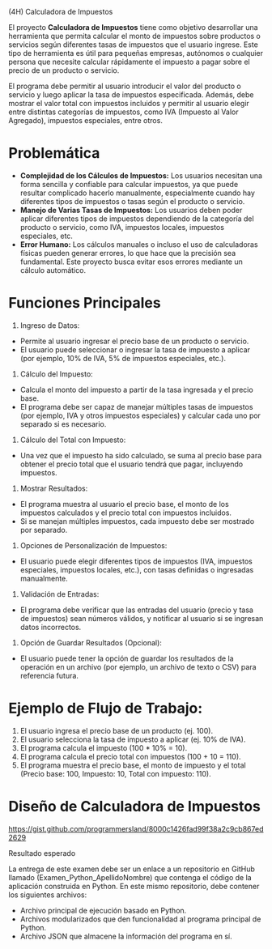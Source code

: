 (4H) Calculadora de Impuestos

El proyecto **Calculadora de Impuestos** tiene como objetivo desarrollar una herramienta que permita calcular el monto de impuestos sobre productos o servicios según diferentes tasas de impuestos que el usuario ingrese. Este tipo de herramienta es útil para pequeñas empresas, autónomos o cualquier persona que necesite calcular rápidamente el impuesto a pagar sobre el precio de un producto o servicio.

El programa debe permitir al usuario introducir el valor del producto o servicio y luego aplicar la tasa de impuestos especificada. Además, debe mostrar el valor total con impuestos incluidos y permitir al usuario elegir entre distintas categorías de impuestos, como IVA (Impuesto al Valor Agregado), impuestos especiales, entre otros.





# **Problemática**

- **Complejidad de los Cálculos de Impuestos:** Los usuarios necesitan una forma sencilla y confiable para calcular impuestos, ya que puede resultar complicado hacerlo manualmente, especialmente cuando hay diferentes tipos de impuestos o tasas según el producto o servicio.
- **Manejo de Varias Tasas de Impuestos:** Los usuarios deben poder aplicar diferentes tipos de impuestos dependiendo de la categoría del producto o servicio, como IVA, impuestos locales, impuestos especiales, etc.
- **Error Humano:** Los cálculos manuales o incluso el uso de calculadoras físicas pueden generar errores, lo que hace que la precisión sea fundamental. Este proyecto busca evitar esos errores mediante un cálculo automático.



# Funciones Principales

1. Ingreso de Datos:

- Permite al usuario ingresar el precio base de un producto o servicio.
- El usuario puede seleccionar o ingresar la tasa de impuesto a aplicar (por ejemplo, 10% de IVA, 5% de impuestos especiales, etc.).

1. Cálculo del Impuesto:

- Calcula el monto del impuesto a partir de la tasa ingresada y el precio base.
- El programa debe ser capaz de manejar múltiples tasas de impuestos (por ejemplo, IVA y otros impuestos especiales) y calcular cada uno por separado si es necesario.

1. Cálculo del Total con Impuesto:

- Una vez que el impuesto ha sido calculado, se suma al precio base para obtener el precio total que el usuario tendrá que pagar, incluyendo impuestos.

1. Mostrar Resultados:

- El programa muestra al usuario el precio base, el monto de los impuestos calculados y el precio total con impuestos incluidos.
- Si se manejan múltiples impuestos, cada impuesto debe ser mostrado por separado.

1. Opciones de Personalización de Impuestos:

- El usuario puede elegir diferentes tipos de impuestos (IVA, impuestos especiales, impuestos locales, etc.), con tasas definidas o ingresadas manualmente.

1. Validación de Entradas:

- El programa debe verificar que las entradas del usuario (precio y tasa de impuestos) sean números válidos, y notificar al usuario si se ingresan datos incorrectos.

1. Opción de Guardar Resultados (Opcional):

- El usuario puede tener la opción de guardar los resultados de la operación en un archivo (por ejemplo, un archivo de texto o CSV) para referencia futura.





# Ejemplo de Flujo de Trabajo:

1. El usuario ingresa el precio base de un producto (ej. 100).
2. El usuario selecciona la tasa de impuesto a aplicar (ej. 10% de IVA).
3. El programa calcula el impuesto (100 * 10% = 10).
4. El programa calcula el precio total con impuestos (100 + 10 = 110).
5. El programa muestra el precio base, el monto de impuesto y el total (Precio base: 100, Impuesto: 10, Total con impuesto: 110).



# Diseño de Calculadora de Impuestos

https://gist.github.com/programmersland/8000c1426fad99f38a2c9cb867ed2629

Resultado esperado

La entrega de este examen debe ser un enlace a un repositorio en GitHub llamado (Examen_Python_ApellidoNombre) que contenga el código de la aplicación construida en Python. En este mismo repositorio, debe contener los siguientes archivos:

- Archivo principal de ejecución basado en Python.
- Archivos modularizados que den funcionalidad al programa principal de Python.
- Archivo JSON que almacene la información del programa en sí.